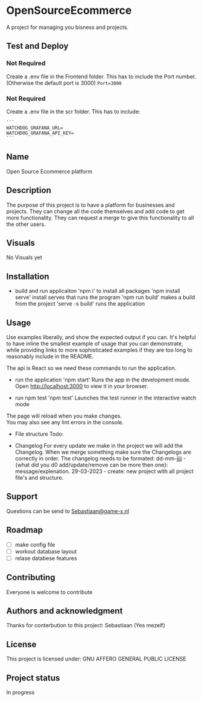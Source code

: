 # OpenSourceEcommerce

A project for managing you bisness and projects.

## Test and Deploy

### Not Required
Create a .env file in the Frontend folder. This has to include the Port number. (Otherwise the default port is 3000) 
    ```
    Port=3000
    ```
### Not Required
Create a .env file in the scr folder. This has to include:

    ```
    WATCHDOG_GRAFANA_URL=
    WATCHDOG_GRAFANA_API_KEY=
    ```

## Name
Open Source Ecommerce platform

## Description
The purpose of this project is to have a platform for businesses and projects. They can change all the code themselves and add code to get more functionality. They can request a merge to give this functionality to all the other users.

## Visuals
No Visuals yet

## Installation
- build and run applicaiton 
    'npm i'  to install all packages
    'npm install serve' install serves that runs the program
    'npm run build' makes a build from the project
    'serve -s build' runs the application

## Usage
Use examples liberally, and show the expected output if you can. It's helpful to have inline the smallest example of usage that you can demonstrate, while providing links to more sophisticated examples if they are too long to reasonably include in the README.

The api is React so we need these commands to run the application.
- run the application
    'npm start'
    Runs the app in the development mode.\
    Open [http://localhost:3000](http://localhost:3000) to view it in your browser.

- run npm test
    'npm test'
    Launches the test runner in the interactive watch mode

The page will reload when you make changes.\
You may also see any lint errors in the console.

- File structure
Todo:

- Changelog
For every update we make in the project we will add the Changelog. When we merge something make sure the Changelogs are correctly in order.
The changelog needs to be formated:
dd-mm-jjjj - {what did you d0 add/update/remove can be more then one}: message/explenation.
29-03-2023 - create: new project with all project file's and structure.

## Support
Questions can be send to Sebastiaan@game-x.nl

## Roadmap
- [ ] make config file
- [ ] workout database layout
- [ ] relase databese features

## Contributing
Everyone is welcome to contribute

## Authors and acknowledgment
Thanks for conterbution to this project:
Sebastiaan (Yes mezelf)

## License
This project is licensed under: GNU AFFERO GENERAL PUBLIC LICENSE

## Project status
In progress

